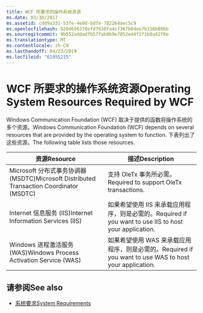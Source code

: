 ```yaml
---
title: WCF 所要求的操作系统资源
ms.date: 03/30/2017
ms.assetid: cdd9a331-53fe-4e0d-bdfe-782264aec5c9
ms.openlocfilehash: 828d656370efd7638fa4cf367b84ee7b316b89bb
ms.sourcegitcommit: 9b552addadfb57fab0b9e7852ed4f1f1b8a42f8e
ms.translationtype: MT
ms.contentlocale: zh-CN
ms.lasthandoff: 04/23/2019
ms.locfileid: "61955215"
---
```

# <a name="operating-system-resources-required-by-wcf"></a><span data-ttu-id="4875a-102">WCF 所要求的操作系统资源</span><span class="sxs-lookup"><span data-stu-id="4875a-102">Operating System Resources Required by WCF</span></span>
<span data-ttu-id="4875a-103">Windows Communication Foundation (WCF) 取决于提供的函数将操作系统的多个资源。</span><span class="sxs-lookup"><span data-stu-id="4875a-103">Windows Communication Foundation (WCF) depends on several resources that are provided by the operating system to function.</span></span> <span data-ttu-id="4875a-104">下表列出了这些资源。</span><span class="sxs-lookup"><span data-stu-id="4875a-104">The following table lists those resources.</span></span>  
  
|<span data-ttu-id="4875a-105">资源</span><span class="sxs-lookup"><span data-stu-id="4875a-105">Resource</span></span>|<span data-ttu-id="4875a-106">描述</span><span class="sxs-lookup"><span data-stu-id="4875a-106">Description</span></span>|  
|--------------|-----------------|  
|<span data-ttu-id="4875a-107">Microsoft 分布式事务协调器 (MSDTC)</span><span class="sxs-lookup"><span data-stu-id="4875a-107">Microsoft Distributed Transaction Coordinator (MSDTC)</span></span>|<span data-ttu-id="4875a-108">支持 OleTx 事务所必需。</span><span class="sxs-lookup"><span data-stu-id="4875a-108">Required to support OleTx transactions.</span></span>|  
|<span data-ttu-id="4875a-109">Internet 信息服务 (IIS)</span><span class="sxs-lookup"><span data-stu-id="4875a-109">Internet Information Services (IIS)</span></span>|<span data-ttu-id="4875a-110">如果希望使用 IIS 来承载应用程序，则是必需的。</span><span class="sxs-lookup"><span data-stu-id="4875a-110">Required if you want to use IIS to host your application.</span></span>|  
|<span data-ttu-id="4875a-111">Windows 进程激活服务 (WAS)</span><span class="sxs-lookup"><span data-stu-id="4875a-111">Windows Process Activation Service (WAS)</span></span>|<span data-ttu-id="4875a-112">如果希望使用 WAS 来承载应用程序，则是必需的。</span><span class="sxs-lookup"><span data-stu-id="4875a-112">Required if you want to use WAS to host your application.</span></span>|  
  
## <a name="see-also"></a><span data-ttu-id="4875a-113">请参阅</span><span class="sxs-lookup"><span data-stu-id="4875a-113">See also</span></span>

- [<span data-ttu-id="4875a-114">系统要求</span><span class="sxs-lookup"><span data-stu-id="4875a-114">System Requirements</span></span>](../../../docs/framework/wcf/wcf-system-requirements.md)
